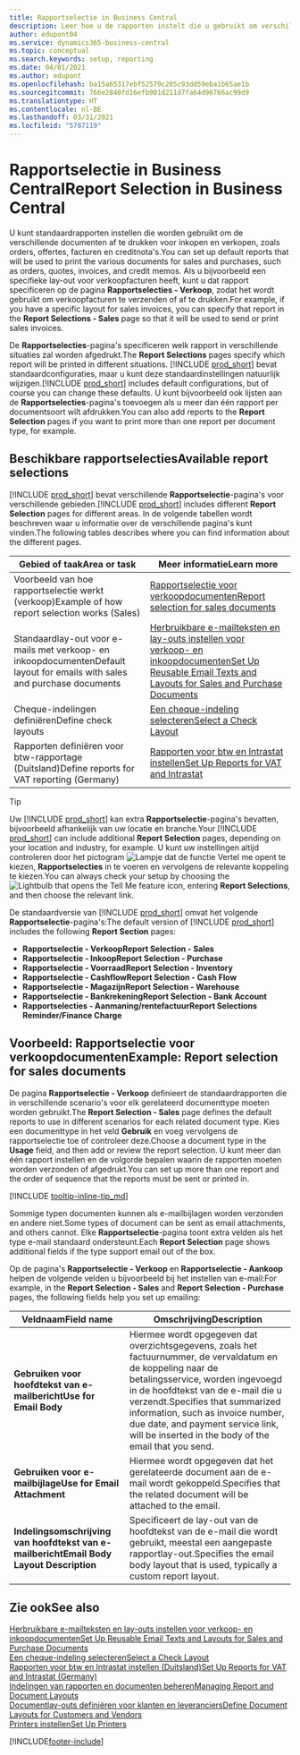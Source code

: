 ```yaml
---
title: Rapportselectie in Business Central
description: Leer hoe u de rapporten instelt die u gebruikt om verschillende soorten documenten af te drukken in Business Central.
author: edupont04
ms.service: dynamics365-business-central
ms.topic: conceptual
ms.search.keywords: setup, reporting
ms.date: 04/01/2021
ms.author: edupont
ms.openlocfilehash: ba15a65317ebf52579c285c93dd59eba1b65ae1b
ms.sourcegitcommit: 766e2840fd16efb901d211d7fa64d96766ac99d9
ms.translationtype: HT
ms.contentlocale: nl-BE
ms.lasthandoff: 03/31/2021
ms.locfileid: "5787119"
---
```

# <a name="report-selection-in-business-central"></a><span data-ttu-id="7aee0-103">Rapportselectie in Business Central</span><span class="sxs-lookup"><span data-stu-id="7aee0-103">Report Selection in Business Central</span></span>

<span data-ttu-id="7aee0-104">U kunt standaardrapporten instellen die worden gebruikt om de verschillende documenten af te drukken voor inkopen en verkopen, zoals orders, offertes, facturen en creditnota's.</span><span class="sxs-lookup"><span data-stu-id="7aee0-104">You can set up default reports that will be used to print the various documents for sales and purchases, such as orders, quotes, invoices, and credit memos.</span></span> <span data-ttu-id="7aee0-105">Als u bijvoorbeeld een specifieke lay-out voor verkoopfacturen heeft, kunt u dat rapport specificeren op de pagina **Rapportselecties - Verkoop**, zodat het wordt gebruikt om verkoopfacturen te verzenden of af te drukken.</span><span class="sxs-lookup"><span data-stu-id="7aee0-105">For example, if you have a specific layout for sales invoices, you can specify that report in the **Report Selections - Sales** page so that it will be used to send or print sales invoices.</span></span>  

<span data-ttu-id="7aee0-106">De **Rapportselecties**-pagina's specificeren welk rapport in verschillende situaties zal worden afgedrukt.</span><span class="sxs-lookup"><span data-stu-id="7aee0-106">The **Report Selections** pages specify which report will be printed in different situations.</span></span> <span data-ttu-id="7aee0-107">[!INCLUDE [prod_short](includes/prod_short.md)] bevat standaardconfiguraties, maar u kunt deze standaardinstellingen natuurlijk wijzigen.</span><span class="sxs-lookup"><span data-stu-id="7aee0-107">[!INCLUDE [prod_short](includes/prod_short.md)] includes default configurations, but of course you can change these defaults.</span></span> <span data-ttu-id="7aee0-108">U kunt bijvoorbeeld ook lijsten aan de **Rapportselecties**-pagina's toevoegen als u meer dan één rapport per documentsoort wilt afdrukken.</span><span class="sxs-lookup"><span data-stu-id="7aee0-108">You can also add reports to the **Report Selection** pages if you want to print more than one report per document type, for example.</span></span>  

## <a name="available-report-selections"></a><span data-ttu-id="7aee0-109">Beschikbare rapportselecties</span><span class="sxs-lookup"><span data-stu-id="7aee0-109">Available report selections</span></span>

<span data-ttu-id="7aee0-110">[!INCLUDE [prod_short](includes/prod_short.md)] bevat verschillende **Rapportselectie**-pagina's voor verschillende gebieden.</span><span class="sxs-lookup"><span data-stu-id="7aee0-110">[!INCLUDE [prod_short](includes/prod_short.md)] includes different **Report Selection** pages for different areas.</span></span> <span data-ttu-id="7aee0-111">In de volgende tabellen wordt beschreven waar u informatie over de verschillende pagina's kunt vinden.</span><span class="sxs-lookup"><span data-stu-id="7aee0-111">The following tables describes where you can find information about the different pages.</span></span>  

|<span data-ttu-id="7aee0-112">Gebied of taak</span><span class="sxs-lookup"><span data-stu-id="7aee0-112">Area or task</span></span>  |<span data-ttu-id="7aee0-113">Meer informatie</span><span class="sxs-lookup"><span data-stu-id="7aee0-113">Learn more</span></span>|
|--------------|----------|
|<span data-ttu-id="7aee0-114">Voorbeeld van hoe rapportselectie werkt (verkoop)</span><span class="sxs-lookup"><span data-stu-id="7aee0-114">Example of how report selection works (Sales)</span></span>|[<span data-ttu-id="7aee0-115">Rapportselectie voor verkoopdocumenten</span><span class="sxs-lookup"><span data-stu-id="7aee0-115">Report selection for sales documents</span></span>](#example-report-selection-for-sales-documents)|
|<span data-ttu-id="7aee0-116">Standaardlay-out voor e-mails met verkoop- en inkoopdocumenten</span><span class="sxs-lookup"><span data-stu-id="7aee0-116">Default layout for emails with sales and purchase documents</span></span>  |[<span data-ttu-id="7aee0-117">Herbruikbare e-mailteksten en lay-outs instellen voor verkoop- en inkoopdocumenten</span><span class="sxs-lookup"><span data-stu-id="7aee0-117">Set Up Reusable Email Texts and Layouts for Sales and Purchase Documents</span></span>](admin-how-setup-email.md#set-up-reusable-email-texts-and-layouts-for-sales-and-purchase-documents) |
|<span data-ttu-id="7aee0-118">Cheque-indelingen definiëren</span><span class="sxs-lookup"><span data-stu-id="7aee0-118">Define check layouts</span></span>     |[<span data-ttu-id="7aee0-119">Een cheque-indeling selecteren</span><span class="sxs-lookup"><span data-stu-id="7aee0-119">Select a Check Layout</span></span>](finance-how-define-check-layouts.md) |
|<span data-ttu-id="7aee0-120">Rapporten definiëren voor btw-rapportage (Duitsland)</span><span class="sxs-lookup"><span data-stu-id="7aee0-120">Define reports for VAT reporting (Germany)</span></span>|[<span data-ttu-id="7aee0-121">Rapporten voor btw en Intrastat instellen</span><span class="sxs-lookup"><span data-stu-id="7aee0-121">Set Up Reports for VAT and Intrastat</span></span>](LocalFunctionality/Germany/how-to-set-up-reports-for-vat-and-intrastat.md) |

> [!TIP]
> <span data-ttu-id="7aee0-122">Uw [!INCLUDE [prod_short](includes/prod_short.md)] kan extra **Rapportselectie**-pagina's bevatten, bijvoorbeeld afhankelijk van uw locatie en branche.</span><span class="sxs-lookup"><span data-stu-id="7aee0-122">Your [!INCLUDE [prod_short](includes/prod_short.md)] can include additional **Report Selection** pages, depending on your location and industry, for example.</span></span> <span data-ttu-id="7aee0-123">U kunt uw instellingen altijd controleren door het pictogram ![Lampje dat de functie Vertel me opent](media/ui-search/search_small.png "Vertel me wat u wilt doen") te kiezen, **Rapportselecties** in te voeren en vervolgens de relevante koppeling te kiezen.</span><span class="sxs-lookup"><span data-stu-id="7aee0-123">You can always check your setup by choosing the ![Lightbulb that opens the Tell Me feature](media/ui-search/search_small.png "Tell me what you want to do") icon, entering **Report Selections**, and then choose the relevant link.</span></span>

<span data-ttu-id="7aee0-124">De standaardversie van [!INCLUDE [prod_short](includes/prod_short.md)] omvat het volgende **Rapportselectie**-pagina's:</span><span class="sxs-lookup"><span data-stu-id="7aee0-124">The default version of [!INCLUDE [prod_short](includes/prod_short.md)] includes the following **Report Section** pages:</span></span>

* <span data-ttu-id="7aee0-125">**Rapportselectie - Verkoop**</span><span class="sxs-lookup"><span data-stu-id="7aee0-125">**Report Selection - Sales**</span></span>  
* <span data-ttu-id="7aee0-126">**Rapportselectie - Inkoop**</span><span class="sxs-lookup"><span data-stu-id="7aee0-126">**Report Selection - Purchase**</span></span>  
* <span data-ttu-id="7aee0-127">**Rapportselectie - Voorraad**</span><span class="sxs-lookup"><span data-stu-id="7aee0-127">**Report Selection - Inventory**</span></span>  
* <span data-ttu-id="7aee0-128">**Rapportselectie - Cashflow**</span><span class="sxs-lookup"><span data-stu-id="7aee0-128">**Report Selection - Cash Flow**</span></span>  
* <span data-ttu-id="7aee0-129">**Rapportselectie - Magazijn**</span><span class="sxs-lookup"><span data-stu-id="7aee0-129">**Report Selection - Warehouse**</span></span>  
* <span data-ttu-id="7aee0-130">**Rapportselectie - Bankrekening**</span><span class="sxs-lookup"><span data-stu-id="7aee0-130">**Report Selection - Bank Account**</span></span>  
* <span data-ttu-id="7aee0-131">**Rapportselecties - Aanmaning/rentefactuur**</span><span class="sxs-lookup"><span data-stu-id="7aee0-131">**Report Selections Reminder/Finance Charge**</span></span>  

## <a name="example-report-selection-for-sales-documents"></a><span data-ttu-id="7aee0-132">Voorbeeld: Rapportselectie voor verkoopdocumenten</span><span class="sxs-lookup"><span data-stu-id="7aee0-132">Example: Report selection for sales documents</span></span>

<span data-ttu-id="7aee0-133">De pagina **Rapportselectie - Verkoop** definieert de standaardrapporten die in verschillende scenario's voor elk gerelateerd documenttype moeten worden gebruikt.</span><span class="sxs-lookup"><span data-stu-id="7aee0-133">The **Report Selection - Sales** page defines the default reports to use in different scenarios for each related document type.</span></span> <span data-ttu-id="7aee0-134">Kies een documenttype in het veld **Gebruik** en voeg vervolgens de rapportselectie toe of controleer deze.</span><span class="sxs-lookup"><span data-stu-id="7aee0-134">Choose a document type in the **Usage** field, and then add or review the report selection.</span></span> <span data-ttu-id="7aee0-135">U kunt meer dan één rapport instellen en de volgorde bepalen waarin de rapporten moeten worden verzonden of afgedrukt.</span><span class="sxs-lookup"><span data-stu-id="7aee0-135">You can set up more than one report and the order of sequence that the reports must be sent or printed in.</span></span>  

[!INCLUDE [tooltip-inline-tip_md](includes/tooltip-inline-tip_md.md)]

<span data-ttu-id="7aee0-136">Sommige typen documenten kunnen als e-mailbijlagen worden verzonden en andere niet.</span><span class="sxs-lookup"><span data-stu-id="7aee0-136">Some types of document can be sent as email attachments, and others cannot.</span></span> <span data-ttu-id="7aee0-137">Elke **Rapportselectie**-pagina toont extra velden als het type e-mail standaard ondersteunt.</span><span class="sxs-lookup"><span data-stu-id="7aee0-137">Each **Report Selection** page shows additional fields if the type support email out of the box.</span></span>  

<span data-ttu-id="7aee0-138">Op de pagina's **Rapportselectie - Verkoop** en **Rapportselectie - Aankoop** helpen de volgende velden u bijvoorbeeld bij het instellen van e-mail:</span><span class="sxs-lookup"><span data-stu-id="7aee0-138">For example, in the **Report Selection - Sales** and **Report Selection - Purchase** pages, the following fields help you set up emailing:</span></span>

|<span data-ttu-id="7aee0-139">Veldnaam</span><span class="sxs-lookup"><span data-stu-id="7aee0-139">Field name</span></span> |<span data-ttu-id="7aee0-140">Omschrijving</span><span class="sxs-lookup"><span data-stu-id="7aee0-140">Description</span></span>  |
|-----------|-------------|
|<span data-ttu-id="7aee0-141">**Gebruiken voor hoofdtekst van e-mailbericht**</span><span class="sxs-lookup"><span data-stu-id="7aee0-141">**Use for Email Body**</span></span>| <span data-ttu-id="7aee0-142">Hiermee wordt opgegeven dat overzichtsgegevens, zoals het factuurnummer, de vervaldatum en de koppeling naar de betalingsservice, worden ingevoegd in de hoofdtekst van de e-mail die u verzendt.</span><span class="sxs-lookup"><span data-stu-id="7aee0-142">Specifies that summarized information, such as invoice number, due date, and payment service link, will be inserted in the body of the email that you send.</span></span>        |
|<span data-ttu-id="7aee0-143">**Gebruiken voor e-mailbijlage**</span><span class="sxs-lookup"><span data-stu-id="7aee0-143">**Use for Email Attachment**</span></span>| <span data-ttu-id="7aee0-144">Hiermee wordt opgegeven dat het gerelateerde document aan de e-mail wordt gekoppeld.</span><span class="sxs-lookup"><span data-stu-id="7aee0-144">Specifies that the related document will be attached to the email.</span></span>|
|<span data-ttu-id="7aee0-145">**Indelingsomschrijving van hoofdtekst van e-mailbericht**</span><span class="sxs-lookup"><span data-stu-id="7aee0-145">**Email Body Layout Description**</span></span>|<span data-ttu-id="7aee0-146">Specificeert de lay-out van de hoofdtekst van de e-mail die wordt gebruikt, meestal een aangepaste rapportlay-out.</span><span class="sxs-lookup"><span data-stu-id="7aee0-146">Specifies the email body layout that is used, typically a custom report layout.</span></span> |

## <a name="see-also"></a><span data-ttu-id="7aee0-147">Zie ook</span><span class="sxs-lookup"><span data-stu-id="7aee0-147">See also</span></span>

[<span data-ttu-id="7aee0-148">Herbruikbare e-mailteksten en lay-outs instellen voor verkoop- en inkoopdocumenten</span><span class="sxs-lookup"><span data-stu-id="7aee0-148">Set Up Reusable Email Texts and Layouts for Sales and Purchase Documents</span></span>](admin-how-setup-email.md#set-up-reusable-email-texts-and-layouts-for-sales-and-purchase-documents)  
[<span data-ttu-id="7aee0-149">Een cheque-indeling selecteren</span><span class="sxs-lookup"><span data-stu-id="7aee0-149">Select a Check Layout</span></span>](finance-how-define-check-layouts.md)  
[<span data-ttu-id="7aee0-150">Rapporten voor btw en Intrastat instellen (Duitsland)</span><span class="sxs-lookup"><span data-stu-id="7aee0-150">Set Up Reports for VAT and Intrastat (Germany)</span></span>](LocalFunctionality/Germany/how-to-set-up-reports-for-vat-and-intrastat.md)  
[<span data-ttu-id="7aee0-151">Indelingen van rapporten en documenten beheren</span><span class="sxs-lookup"><span data-stu-id="7aee0-151">Managing Report and Document Layouts</span></span>](ui-manage-report-layouts.md)  
[<span data-ttu-id="7aee0-152">Documentlay-outs definiëren voor klanten en leveranciers</span><span class="sxs-lookup"><span data-stu-id="7aee0-152">Define Document Layouts for Customers and Vendors</span></span>](ui-define-customer-vendor-document-layouts.md)  
[<span data-ttu-id="7aee0-153">Printers instellen</span><span class="sxs-lookup"><span data-stu-id="7aee0-153">Set Up Printers</span></span>](ui-specify-printer-selection-reports.md)  


[!INCLUDE[footer-include](includes/footer-banner.md)]